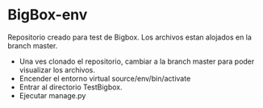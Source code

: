 # BigBox-env
Repositorio creado para test de Bigbox.
Los archivos estan alojados en la branch master.

- Una ves clonado el repositorio, cambiar a la branch master para poder visualizar los archivos.
- Encender el entorno virtual source/env/bin/activate 
- Entrar al directorio TestBigbox.
- Ejecutar manage.py


